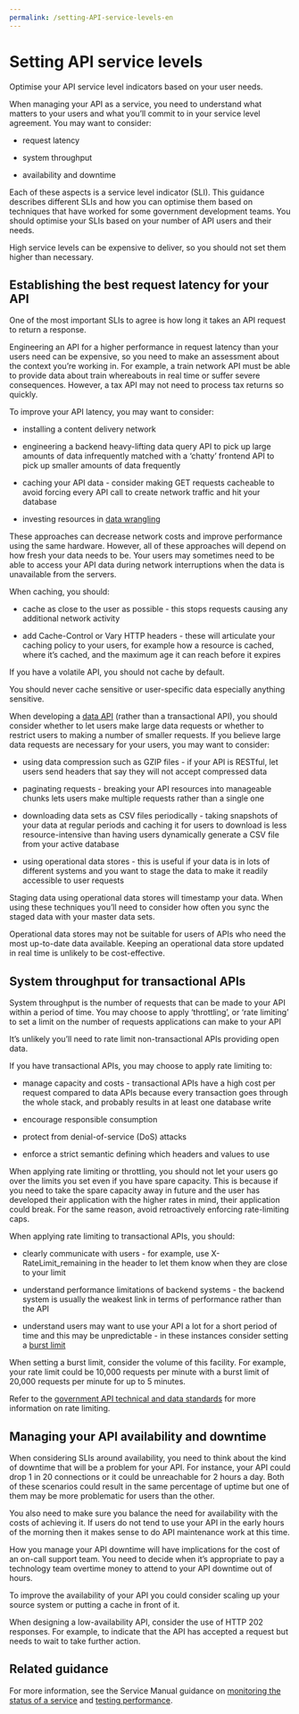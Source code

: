 ```yaml
---
permalink: /setting-API-service-levels-en
---
```


# Setting API service levels

Optimise your API service level indicators based on your user needs.

When managing your API as a service, you need to understand what matters to your users and what you’ll commit to in your service level agreement. You may want to consider:

-   request latency
    
-   system throughput
    
-   availability and downtime
    

Each of these aspects is a service level indicator (SLI). This guidance describes different SLIs and how you can optimise them based on techniques that have worked for some government development teams. You should optimise your SLIs based on your number of API users and their needs.

High service levels can be expensive to deliver, so you should not set them higher than necessary.

## Establishing the best request latency for your API

One of the most important SLIs to agree is how long it takes an API request to return a response.

Engineering an API for a higher performance in request latency than your users need can be expensive, so you need to make an assessment about the context you’re working in. For example, a train network API must be able to provide data about train whereabouts in real time or suffer severe consequences. However, a tax API may not need to process tax returns so quickly.

To improve your API latency, you may want to consider:

-   installing a content delivery network
    
-   engineering a backend heavy-lifting data query API to pick up large amounts of data infrequently matched with a ‘chatty’ frontend API to pick up smaller amounts of data frequently
    
-   caching your API data - consider making GET requests cacheable to avoid forcing every API call to create network traffic and hit your database
    
-   investing resources in [data wrangling](https://en.wikipedia.org/wiki/Data_wrangling)
    

These approaches can decrease network costs and improve performance using the same hardware. However, all of these approaches will depend on how fresh your data needs to be. Your users may sometimes need to be able to access your API data during network interruptions when the data is unavailable from the servers.

When caching, you should:

-   cache as close to the user as possible - this stops requests causing any additional network activity
    
-   add Cache-Control or Vary HTTP headers - these will articulate your caching policy to your users, for example how a resource is cached, where it’s cached, and the maximum age it can reach before it expires
    

If you have a volatile API, you should not cache by default.

You should never cache sensitive or user-specific data especially anything sensitive.

When developing a [data API](https://gdstechnology.blog.gov.uk/2017/02/03/providing-access-to-datasets-through-apis/) (rather than a transactional API), you should consider whether to let users make large data requests or whether to restrict users to making a number of smaller requests. If you believe large data requests are necessary for your users, you may want to consider:

-   using data compression such as GZIP files - if your API is RESTful, let users send headers that say they will not accept compressed data
    
-   paginating requests - breaking your API resources into manageable chunks lets users make multiple requests rather than a single one
    
-   downloading data sets as CSV files periodically - taking snapshots of your data at regular periods and caching it for users to download is less resource-intensive than having users dynamically generate a CSV file from your active database
    
-   using operational data stores - this is useful if your data is in lots of different systems and you want to stage the data to make it readily accessible to user requests
    

Staging data using operational data stores will timestamp your data. When using these techniques you’ll need to consider how often you sync the staged data with your master data sets.

Operational data stores may not be suitable for users of APIs who need the most up-to-date data available. Keeping an operational data store updated in real time is unlikely to be cost-effective.

## System throughput for transactional APIs

System throughput is the number of requests that can be made to your API within a period of time. You may choose to apply ‘throttling’, or ‘rate limiting’ to set a limit on the number of requests applications can make to your API

It’s unlikely you’ll need to rate limit non-transactional APIs providing open data.

If you have transactional APIs, you may choose to apply rate limiting to:

-   manage capacity and costs - transactional APIs have a high cost per request compared to data APIs because every transaction goes through the whole stack, and probably results in at least one database write
    
-   encourage responsible consumption
    
-   protect from denial-of-service (DoS) attacks
    
-   enforce a strict semantic defining which headers and values to use
    

When applying rate limiting or throttling, you should not let your users go over the limits you set even if you have spare capacity. This is because if you need to take the spare capacity away in future and the user has developed their application with the higher rates in mind, their application could break. For the same reason, avoid retroactively enforcing rate-limiting caps.

When applying rate limiting to transactional APIs, you should:

-   clearly communicate with users - for example, use X-RateLimit_remaining in the header to let them know when they are close to your limit
    
-   understand performance limitations of backend systems - the backend system is usually the weakest link in terms of performance rather than the API
    
-   understand users may want to use your API a lot for a short period of time and this may be unpredictable - in these instances consider setting a [burst limit](https://apifriends.com/api-management/api-quota/)
    

When setting a burst limit, consider the volume of this facility. For example, your rate limit could be 10,000 requests per minute with a burst limit of 20,000 requests per minute for up to 5 minutes.

Refer to the [government API technical and data standards](https://www.gov.uk/guidance/gds-api-technical-and-data-standards) for more information on rate limiting.

## Managing your API availability and downtime

When considering SLIs around availability, you need to think about the kind of downtime that will be a problem for your API. For instance, your API could drop 1 in 20 connections or it could be unreachable for 2 hours a day. Both of these scenarios could result in the same percentage of uptime but one of them may be more problematic for users than the other.

You also need to make sure you balance the need for availability with the costs of achieving it. If users do not tend to use your API in the early hours of the morning then it makes sense to do API maintenance work at this time.

How you manage your API downtime will have implications for the cost of an on-call support team. You need to decide when it’s appropriate to pay a technology team overtime money to attend to your API downtime out of hours.

To improve the availability of your API you could consider scaling up your source system or putting a cache in front of it.

When designing a low-availability API, consider the use of HTTP 202 responses. For example, to indicate that the API has accepted a request but needs to wait to take further action.

## Related guidance

For more information, see the Service Manual guidance on [monitoring the status of a service](https://www.gov.uk/service-manual/technology/monitoring-the-status-of-your-service) and [testing performance](https://www.gov.uk/service-manual/technology/test-your-services-performance).
